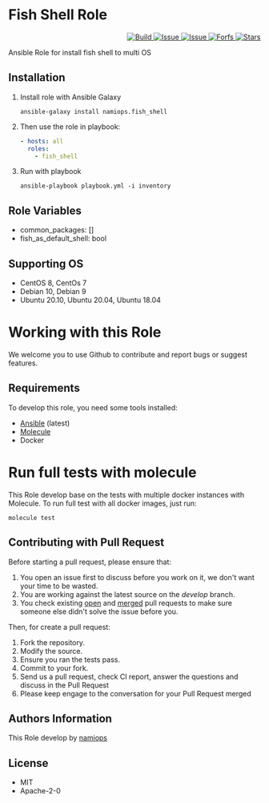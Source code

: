 Fish Shell Role
================
<p align="right">
  <a href="https://github.com/namiops/fish_shell">
  <img alt="Build" src="https://github.com/namiops/fish_shell/actions/workflows/build.yml/badge.svg">
  <img alt="Issue" src="https://img.shields.io/github/license/namiops/fish_shell">
  <img alt="Issue" src="https://img.shields.io/github/issues/namiops/fish_shell">
  <img alt="Forfs" src="https://img.shields.io/github/forks/namiops/fish_shell">
  <img alt="Stars" src="https://img.shields.io/github/stars/namiops/fish_shell"> 
  </a>
</p>


Ansible Role for install fish shell to multi OS

Installation
------------
1. Install role with Ansible Galaxy

   ```
   ansible-galaxy install namiops.fish_shell
   ```
2. Then use the role in playbook:

   ```yaml
   - hosts: all
     roles:
       - fish_shell
   ```
3. Run with playbook

   ```shell script
   ansible-playbook playbook.yml -i inventory
   ```

Role Variables
-------------

* common_packages: []
* fish_as_default_shell: bool

Supporting OS
-------------
* CentOS 8, CentOs 7
* Debian 10, Debian 9
* Ubuntu 20.10, Ubuntu 20.04, Ubuntu 18.04

Working with this Role
======================
We welcome you to use Github to contribute and report bugs or suggest features.

Requirements
------------
To develop this role, you need some tools installed:
* [Ansible](https://docs.ansible.com/ansible/latest/installation_guide/intro_installation.html) (latest)
* [Molecule](https://molecule.readthedocs.io/en/latest/index.html)
* Docker

Run full tests with molecule
===========================
This Role develop base on the tests with multiple docker instances with Molecule. To run full test with all docker images, just run:
```shell script
molecule test
```


Contributing with Pull Request
------------------------------
Before starting a pull request, please ensure that:

1. You open an issue first to discuss before you work on it, we don't want your time to be wasted.
2. You are working against the latest source on the *develop* branch.
3. You check existing [open](ht``tps://github.com/namiops/fish_shell/pulls) and [merged](https://github.com/namiops/fish_shell/pulls?q=is%3Apr+is%3Aclosed) pull requests to make sure someone else didn't solve the issue before you.

Then, for create a pull request:
1. Fork the repository.
2. Modify the source.
3. Ensure you ran the tests pass.
4. Commit to your fork.
5. Send us a pull request, check CI report, answer the questions and discuss in the Pull Request
6. Please keep engage to the conversation for your Pull Request merged

Authors Information
------------------
This Role develop by [namiops](https://github.com/namiops)

License
-------
- MIT
- Apache-2-0

